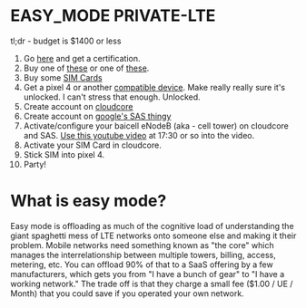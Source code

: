 # EASY_MODE PRIVATE-LTE

tl;dr  - budget is $1400 or less

1. Go [here](https://www.coursera.org/learn/google-cbrs-cpi-training) and get a certification.
2. Buy one of [these](https://na.baicells.com/product/Details?id=d45a2d0a-5dae-41ff-8ffc-8906ec052245) or one of [these](https://store.baicells.com/product/Details?id=c7b62a86-c748-4b71-aeb4-3f01bed0b026).
3. Buy some [SIM Cards](https://store.baicells.com/product/Details?id=3288579c-1dcd-4722-a097-d5aafbd0593b)
4. Get a pixel 4 or another [compatible device](https://ongoalliance.org/certification/fcc-authorized-end-user/). Make really really sure it's unlocked. I can't stress that enough. Unlocked.
5. Create account on [cloudcore](https://cloudcore.baicells.com:4443/)
6. Create account on [google's SAS thingy](https://wirelessconnectivity.google.com/sas/org/7036890946131537609/project/18e4a41e-a86f-44ab-be76-b9c2e15523d6?pli=1&authuser=1&m=m&l=42.67213,-70.50615,958767a,0t,0h&tab=sites&view=table&stackView=)
7. Activate/configure your baicell eNodeB (aka - cell tower) on cloudcore and SAS. [Use this youtube video](https://youtu.be/Rcz8r24J4g8?t=1052) at 17:30 or so into the video.
8. Activate your SIM Card in cloudcore.
9. Stick SIM into pixel 4.
10. Party!


# What is easy mode?
Easy mode is offloading as much of the cognitive load of understanding the giant spaghetti mess of LTE networks onto someone else and making it their problem. Mobile networks need something known as "the core" which manages the interrelationship between multiple towers, billing, access, metering, etc. You can offload 90% of that to a SaaS offering by a few manufacturers, which gets you from "I have a bunch of gear" to "I have a working network." The trade off is that they charge a small fee ($1.00 / UE / Month) that you could save if you operated your own network.

